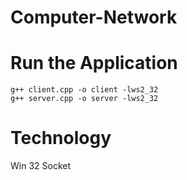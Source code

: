 # Computer-Network

# Run the Application
```
g++ client.cpp -o client -lws2_32
g++ server.cpp -o server -lws2_32
```

# Technology
Win 32 Socket
